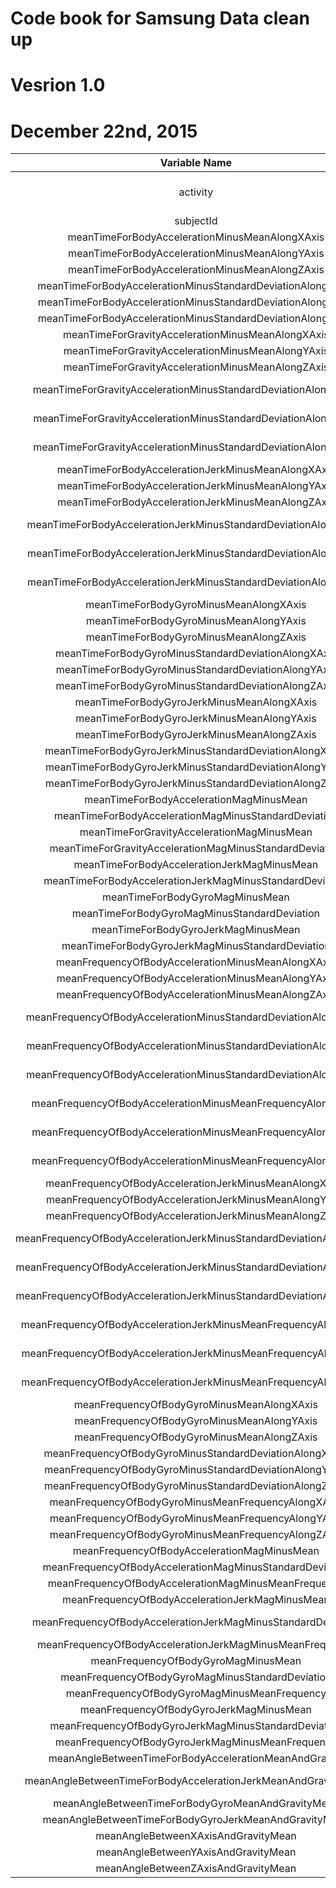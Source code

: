 # Code book for Samsung Data clean up
# Vesrion 1.0
# December 22nd, 2015


|Variable Name|Variable Description|Minimum Value|Maximum Value|Unit|
|:----------:|:----------:|:----------:|:----------:|:----------:|
|activity|Activity type|NA - Categorical Data|NA - Categorical Data|NA - Categorical Data|
|subjectId|Subject Id|1|30|NA|
|meanTimeForBodyAccelerationMinusMeanAlongXAxis|Mean of timeForBodyAccelerationMinusMeanAlongXAxis|0.22159824394|0.3014610196|Seconds|
|meanTimeForBodyAccelerationMinusMeanAlongYAxis|Mean of timeForBodyAccelerationMinusMeanAlongYAxis|-0.0405139534294|-0.00130828765170213|Seconds|
|meanTimeForBodyAccelerationMinusMeanAlongZAxis|Mean of timeForBodyAccelerationMinusMeanAlongZAxis|-0.152513899520833|-0.07537846886|Seconds|
|meanTimeForBodyAccelerationMinusStandardDeviationAlongXAxis|Mean of timeForBodyAccelerationMinusStandardDeviationAlongXAxis|-0.996068635384615|0.626917070512821|Seconds|
|meanTimeForBodyAccelerationMinusStandardDeviationAlongYAxis|Mean of timeForBodyAccelerationMinusStandardDeviationAlongYAxis|-0.990240946666667|0.616937015333333|Seconds|
|meanTimeForBodyAccelerationMinusStandardDeviationAlongZAxis|Mean of timeForBodyAccelerationMinusStandardDeviationAlongZAxis|-0.987658662307692|0.609017879074074|Seconds|
|meanTimeForGravityAccelerationMinusMeanAlongXAxis|Mean of timeForGravityAccelerationMinusMeanAlongXAxis|-0.680043155060241|0.974508732|Seconds|
|meanTimeForGravityAccelerationMinusMeanAlongYAxis|Mean of timeForGravityAccelerationMinusMeanAlongYAxis|-0.479894842941176|0.956593814210526|Seconds|
|meanTimeForGravityAccelerationMinusMeanAlongZAxis|Mean of timeForGravityAccelerationMinusMeanAlongZAxis|-0.49508872037037|0.9578730416|Seconds|
|meanTimeForGravityAccelerationMinusStandardDeviationAlongXAxis|Mean of timeForGravityAccelerationMinusStandardDeviationAlongXAxis|-0.996764227384615|-0.829554947808219|Seconds|
|meanTimeForGravityAccelerationMinusStandardDeviationAlongYAxis|Mean of timeForGravityAccelerationMinusStandardDeviationAlongYAxis|-0.99424764884058|-0.643578361424658|Seconds|
|meanTimeForGravityAccelerationMinusStandardDeviationAlongZAxis|Mean of timeForGravityAccelerationMinusStandardDeviationAlongZAxis|-0.990957249538462|-0.610161166287671|Seconds|
|meanTimeForBodyAccelerationJerkMinusMeanAlongXAxis|Mean of timeForBodyAccelerationJerkMinusMeanAlongXAxis|0.0426880986186441|0.130193043809524|Seconds|
|meanTimeForBodyAccelerationJerkMinusMeanAlongYAxis|Mean of timeForBodyAccelerationJerkMinusMeanAlongYAxis|-0.0386872111282051|0.056818586275|Seconds|
|meanTimeForBodyAccelerationJerkMinusMeanAlongZAxis|Mean of timeForBodyAccelerationJerkMinusMeanAlongZAxis|-0.0674583919268293|0.0380533591627451|Seconds|
|meanTimeForBodyAccelerationJerkMinusStandardDeviationAlongXAxis|Mean of timeForBodyAccelerationJerkMinusStandardDeviationAlongXAxis|-0.994604542264151|0.544273037307692|Seconds|
|meanTimeForBodyAccelerationJerkMinusStandardDeviationAlongYAxis|Mean of timeForBodyAccelerationJerkMinusStandardDeviationAlongYAxis|-0.989513565652174|0.355306716915385|Seconds|
|meanTimeForBodyAccelerationJerkMinusStandardDeviationAlongZAxis|Mean of timeForBodyAccelerationJerkMinusStandardDeviationAlongZAxis|-0.993288313333333|0.0310157077775926|Seconds|
|meanTimeForBodyGyroMinusMeanAlongXAxis|Mean of timeForBodyGyroMinusMeanAlongXAxis|-0.205775427307692|0.19270447595122|Seconds|
|meanTimeForBodyGyroMinusMeanAlongYAxis|Mean of timeForBodyGyroMinusMeanAlongYAxis|-0.204205356087805|0.0274707556666667|Seconds|
|meanTimeForBodyGyroMinusMeanAlongZAxis|Mean of timeForBodyGyroMinusMeanAlongZAxis|-0.0724546025804878|0.179102058245614|Seconds|
|meanTimeForBodyGyroMinusStandardDeviationAlongXAxis|Mean of timeForBodyGyroMinusStandardDeviationAlongXAxis|-0.994276591304348|0.267657219333333|Seconds|
|meanTimeForBodyGyroMinusStandardDeviationAlongYAxis|Mean of timeForBodyGyroMinusStandardDeviationAlongYAxis|-0.994210471914894|0.476518714444444|Seconds|
|meanTimeForBodyGyroMinusStandardDeviationAlongZAxis|Mean of timeForBodyGyroMinusStandardDeviationAlongZAxis|-0.985538363333333|0.564875818162963|Seconds|
|meanTimeForBodyGyroJerkMinusMeanAlongXAxis|Mean of timeForBodyGyroJerkMinusMeanAlongXAxis|-0.157212539189362|-0.0220916265065217|Seconds|
|meanTimeForBodyGyroJerkMinusMeanAlongYAxis|Mean of timeForBodyGyroJerkMinusMeanAlongYAxis|-0.0768089915604167|-0.0132022768074468|Seconds|
|meanTimeForBodyGyroJerkMinusMeanAlongZAxis|Mean of timeForBodyGyroJerkMinusMeanAlongZAxis|-0.0924998531372549|-0.00694066389361702|Seconds|
|meanTimeForBodyGyroJerkMinusStandardDeviationAlongXAxis|Mean of timeForBodyGyroJerkMinusStandardDeviationAlongXAxis|-0.99654254057971|0.179148649684615|Seconds|
|meanTimeForBodyGyroJerkMinusStandardDeviationAlongYAxis|Mean of timeForBodyGyroJerkMinusStandardDeviationAlongYAxis|-0.997081575652174|0.295945926186441|Seconds|
|meanTimeForBodyGyroJerkMinusStandardDeviationAlongZAxis|Mean of timeForBodyGyroJerkMinusStandardDeviationAlongZAxis|-0.995380794637681|0.193206498960417|Seconds|
|meanTimeForBodyAccelerationMagMinusMean|Mean of timeForBodyAccelerationMagMinusMean|-0.986493196666667|0.644604325128205|Seconds|
|meanTimeForBodyAccelerationMagMinusStandardDeviation|Mean of timeForBodyAccelerationMagMinusStandardDeviation|-0.986464542615385|0.428405922622222|Seconds|
|meanTimeForGravityAccelerationMagMinusMean|Mean of timeForGravityAccelerationMagMinusMean|-0.986493196666667|0.644604325128205|Seconds|
|meanTimeForGravityAccelerationMagMinusStandardDeviation|Mean of timeForGravityAccelerationMagMinusStandardDeviation|-0.986464542615385|0.428405922622222|Seconds|
|meanTimeForBodyAccelerationJerkMagMinusMean|Mean of timeForBodyAccelerationJerkMagMinusMean|-0.99281471515625|0.434490400974359|Seconds|
|meanTimeForBodyAccelerationJerkMagMinusStandardDeviation|Mean of timeForBodyAccelerationJerkMagMinusStandardDeviation|-0.994646916811594|0.450612065720513|Seconds|
|meanTimeForBodyGyroMagMinusMean|Mean of timeForBodyGyroMagMinusMean|-0.980740846769231|0.418004608615385|Seconds|
|meanTimeForBodyGyroMagMinusStandardDeviation|Mean of timeForBodyGyroMagMinusStandardDeviation|-0.981372675614035|0.299975979851852|Seconds|
|meanTimeForBodyGyroJerkMagMinusMean|Mean of timeForBodyGyroJerkMagMinusMean|-0.997322526811594|0.0875816618205128|Seconds|
|meanTimeForBodyGyroJerkMagMinusStandardDeviation|Mean of timeForBodyGyroJerkMagMinusStandardDeviation|-0.997666071594203|0.250173204117966|Seconds|
|meanFrequencyOfBodyAccelerationMinusMeanAlongXAxis|Mean of frequencyOfBodyAccelerationMinusMeanAlongXAxis|-0.995249932641509|0.537012022051282|Seconds|
|meanFrequencyOfBodyAccelerationMinusMeanAlongYAxis|Mean of frequencyOfBodyAccelerationMinusMeanAlongYAxis|-0.989034304057971|0.524187686888889|Seconds|
|meanFrequencyOfBodyAccelerationMinusMeanAlongZAxis|Mean of frequencyOfBodyAccelerationMinusMeanAlongZAxis|-0.989473926666667|0.280735952206667|Seconds|
|meanFrequencyOfBodyAccelerationMinusStandardDeviationAlongXAxis|Mean of frequencyOfBodyAccelerationMinusStandardDeviationAlongXAxis|-0.996604570307692|0.658506543333333|Seconds|
|meanFrequencyOfBodyAccelerationMinusStandardDeviationAlongYAxis|Mean of frequencyOfBodyAccelerationMinusStandardDeviationAlongYAxis|-0.990680395362319|0.560191344|Seconds|
|meanFrequencyOfBodyAccelerationMinusStandardDeviationAlongZAxis|Mean of frequencyOfBodyAccelerationMinusStandardDeviationAlongZAxis|-0.987224804307692|0.687124163703704|Seconds|
|meanFrequencyOfBodyAccelerationMinusMeanFrequencyAlongXAxis|Mean of frequencyOfBodyAccelerationMinusMeanFrequencyAlongXAxis|-0.635913046346154|0.159123629063636|Seconds|
|meanFrequencyOfBodyAccelerationMinusMeanFrequencyAlongYAxis|Mean of frequencyOfBodyAccelerationMinusMeanFrequencyAlongYAxis|-0.379518455061538|0.466528231788462|Seconds|
|meanFrequencyOfBodyAccelerationMinusMeanFrequencyAlongZAxis|Mean of frequencyOfBodyAccelerationMinusMeanFrequencyAlongZAxis|-0.520114793584906|0.402532553395833|Seconds|
|meanFrequencyOfBodyAccelerationJerkMinusMeanAlongXAxis|Mean of frequencyOfBodyAccelerationJerkMinusMeanAlongXAxis|-0.994630797358491|0.474317256051282|Seconds|
|meanFrequencyOfBodyAccelerationJerkMinusMeanAlongYAxis|Mean of frequencyOfBodyAccelerationJerkMinusMeanAlongYAxis|-0.989398823913043|0.276716853307692|Seconds|
|meanFrequencyOfBodyAccelerationJerkMinusMeanAlongZAxis|Mean of frequencyOfBodyAccelerationJerkMinusMeanAlongZAxis|-0.992018447826087|0.157775692377778|Seconds|
|meanFrequencyOfBodyAccelerationJerkMinusStandardDeviationAlongXAxis|Mean of frequencyOfBodyAccelerationJerkMinusStandardDeviationAlongXAxis|-0.995073759245283|0.476803887476923|Seconds|
|meanFrequencyOfBodyAccelerationJerkMinusStandardDeviationAlongYAxis|Mean of frequencyOfBodyAccelerationJerkMinusStandardDeviationAlongYAxis|-0.990468082753623|0.349771285415897|Seconds|
|meanFrequencyOfBodyAccelerationJerkMinusStandardDeviationAlongZAxis|Mean of frequencyOfBodyAccelerationJerkMinusStandardDeviationAlongZAxis|-0.993107759855072|-0.00623647528983051|Seconds|
|meanFrequencyOfBodyAccelerationJerkMinusMeanFrequencyAlongXAxis|Mean of frequencyOfBodyAccelerationJerkMinusMeanFrequencyAlongXAxis|-0.576044001875|0.331449281481482|Seconds|
|meanFrequencyOfBodyAccelerationJerkMinusMeanFrequencyAlongYAxis|Mean of frequencyOfBodyAccelerationJerkMinusMeanFrequencyAlongYAxis|-0.601971415384615|0.195677336307692|Seconds|
|meanFrequencyOfBodyAccelerationJerkMinusMeanFrequencyAlongZAxis|Mean of frequencyOfBodyAccelerationJerkMinusMeanFrequencyAlongZAxis|-0.62755547372549|0.230107945944444|Seconds|
|meanFrequencyOfBodyGyroMinusMeanAlongXAxis|Mean of frequencyOfBodyGyroMinusMeanAlongXAxis|-0.99312260884058|0.474962448333333|Seconds|
|meanFrequencyOfBodyGyroMinusMeanAlongYAxis|Mean of frequencyOfBodyGyroMinusMeanAlongYAxis|-0.994025488297872|0.328817010088889|Seconds|
|meanFrequencyOfBodyGyroMinusMeanAlongZAxis|Mean of frequencyOfBodyGyroMinusMeanAlongZAxis|-0.985957788|0.492414379822222|Seconds|
|meanFrequencyOfBodyGyroMinusStandardDeviationAlongXAxis|Mean of frequencyOfBodyGyroMinusStandardDeviationAlongXAxis|-0.994652185217391|0.196613286661538|Seconds|
|meanFrequencyOfBodyGyroMinusStandardDeviationAlongYAxis|Mean of frequencyOfBodyGyroMinusStandardDeviationAlongYAxis|-0.994353086595745|0.646233637037037|Seconds|
|meanFrequencyOfBodyGyroMinusStandardDeviationAlongZAxis|Mean of frequencyOfBodyGyroMinusStandardDeviationAlongZAxis|-0.986725274871795|0.522454216314815|Seconds|
|meanFrequencyOfBodyGyroMinusMeanFrequencyAlongXAxis|Mean of frequencyOfBodyGyroMinusMeanFrequencyAlongXAxis|-0.395770150677419|0.249209411510602|Seconds|
|meanFrequencyOfBodyGyroMinusMeanFrequencyAlongYAxis|Mean of frequencyOfBodyGyroMinusMeanFrequencyAlongYAxis|-0.666814815306122|0.273141323315789|Seconds|
|meanFrequencyOfBodyGyroMinusMeanFrequencyAlongZAxis|Mean of frequencyOfBodyGyroMinusMeanFrequencyAlongZAxis|-0.507490866734694|0.3770740968|Seconds|
|meanFrequencyOfBodyAccelerationMagMinusMean|Mean of frequencyOfBodyAccelerationMagMinusMean|-0.986800645362319|0.586637550769231|Seconds|
|meanFrequencyOfBodyAccelerationMagMinusStandardDeviation|Mean of frequencyOfBodyAccelerationMagMinusStandardDeviation|-0.987648484461539|0.178684580868889|Seconds|
|meanFrequencyOfBodyAccelerationMagMinusMeanFrequency|Mean of frequencyOfBodyAccelerationMagMinusMeanFrequency|-0.312338030213846|0.435846931652174|Seconds|
|meanFrequencyOfBodyAccelerationJerkMagMinusMean|Mean of frequencyOfBodyAccelerationJerkMagMinusMean|-0.993998275797101|0.538404846128205|Seconds|
|meanFrequencyOfBodyAccelerationJerkMagMinusStandardDeviation|Mean of frequencyOfBodyAccelerationJerkMagMinusStandardDeviation|-0.994366667681159|0.316346415348718|Seconds|
|meanFrequencyOfBodyAccelerationJerkMagMinusMeanFrequency|Mean of frequencyOfBodyAccelerationJerkMagMinusMeanFrequency|-0.125210388757581|0.488088499666667|Seconds|
|meanFrequencyOfBodyGyroMagMinusMean|Mean of frequencyOfBodyGyroMagMinusMean|-0.986535242105263|0.203979764835897|Seconds|
|meanFrequencyOfBodyGyroMagMinusStandardDeviation|Mean of frequencyOfBodyGyroMagMinusStandardDeviation|-0.981468841692308|0.236659662496296|Seconds|
|meanFrequencyOfBodyGyroMagMinusMeanFrequency|Mean of frequencyOfBodyGyroMagMinusMeanFrequency|-0.456638670923077|0.409521611525424|Seconds|
|meanFrequencyOfBodyGyroJerkMagMinusMean|Mean of frequencyOfBodyGyroJerkMagMinusMean|-0.997617389275362|0.146618569064407|Seconds|
|meanFrequencyOfBodyGyroJerkMagMinusStandardDeviation|Mean of frequencyOfBodyGyroJerkMagMinusStandardDeviation|-0.99758523057971|0.287834616098305|Seconds|
|meanFrequencyOfBodyGyroJerkMagMinusMeanFrequency|Mean of frequencyOfBodyGyroJerkMagMinusMeanFrequency|-0.182923596577778|0.426301679855072|Seconds|
|meanAngleBetweenTimeForBodyAccelerationMeanAndGravity|Mean of angleBetweenTimeForBodyAccelerationMeanAndGravity|-0.163042575021277|0.129153963587755|Seconds|
|meanAngleBetweenTimeForBodyAccelerationJerkMeanAndGravityMean|Mean of angleBetweenTimeForBodyAccelerationJerkMeanAndGravityMean|-0.120553975717391|0.203259965863014|Seconds|
|meanAngleBetweenTimeForBodyGyroMeanAndGravityMean|Mean of angleBetweenTimeForBodyGyroMeanAndGravityMean|-0.389305120341463|0.444101172307692|Seconds|
|meanAngleBetweenTimeForBodyGyroJerkMeanAndGravityMean|Mean of angleBetweenTimeForBodyGyroJerkMeanAndGravityMean|-0.223672056052174|0.182384802705085|Seconds|
|meanAngleBetweenXAxisAndGravityMean|Mean of angleBetweenXAxisAndGravityMean|-0.947116527659574|0.737784354819277|Seconds|
|meanAngleBetweenYAxisAndGravityMean|Mean of angleBetweenYAxisAndGravityMean|-0.874567701929825|0.42476122745098|Seconds|
|meanAngleBetweenZAxisAndGravityMean|Mean of angleBetweenZAxisAndGravityMean|-0.873649367|0.390444368518519|Seconds|
